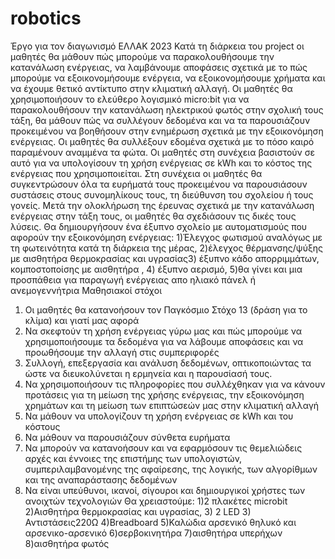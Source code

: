 # robotics
Έργο για τον διαγωνισμό ΕΛΛΑΚ 2023
 Κατά τη διάρκεια του project οι μαθητές  θα μάθουν πώς μπορούμε να παρακολουθήσουμε την κατανάλωση ενέργειας, να λαμβάνουμε αποφάσεις σχετικά με το πώς μπορούμε να εξοικονομήσουμε ενέργεια, να εξοικονομήσουμε χρήματα και να έχουμε θετικό αντίκτυπο στην κλιματική αλλαγή.
Οι μαθητές θα χρησιμοποιήσουν το ελεύθερο λογισμικό  micro:bit για να παρακολουθήσουν την κατανάλωση ηλεκτρικού φωτός στην σχολική τους τάξη, θα μάθουν πώς να συλλέγουν δεδομένα και να τα παρουσιάζουν προκειμένου να βοηθήσουν στην ενημέρωση σχετικά με την εξοικονόμηση ενέργειας.
Οι μαθητές  θα συλλέξουν εδομένα σχετικά με το πόσο καιρό παραμένουν αναμμένα τα φώτα. Οι μαθητές στη συνέχεια βασιστούν σε αυτό για να υπολογίσουν τη χρήση ενέργειας σε kWh και το κόστος της ενέργειας που χρησιμοποιείται. Στη συνέχεια οι  μαθητές θα συγκεντρώσουν όλα τα ευρήματά τους προκειμένου να παρουσιάσουν συστάσεις στους συνομηλίκους τους, τη διεύθυνση του σχολείου ή τους γονείς. 
Μετά την ολοκλήρωση της έρευνας σχετικά με την κατανάλωση ενέργειας στην τάξη τους, οι μαθητές θα σχεδιάσουν τις δικές τους λύσεις. Θα δημιουργήσουν ένα έξυπνο σχολείο με αυτοματισμούς που αφορούν την εξοικονόμηση ενέργειας: 1)Έλεγχος φωτισμού αναλόγως με τη φωτεινότητα κατά τη διάρκεια της μέρας, 2)έλεγχος θέρμανσης/ψύξης με αισθητήρα θερμοκρασίας και υγρασίας3) έξυπνο κάδο απορριμμάτων, κομποστοποίσης με αισθητήρα , 4) έξυπνο αερισμό, 5)θα γίνει και μια προσπάθεια για παραγωγή ενέργειας απο ηλιακό πάνελ ή ανεμογεννήτρια 
Μαθησιακοί στόχοι
1.	Οι μαθητές θα κατανοήσουν τον Παγκόσμιο Στόχο 13 (δράση για το κλίμα) και γιατί μας αφορά
2.	Να σκεφτούν τη χρήση ενέργειας γύρω μας και πώς μπορούμε να χρησιμοποιήσουμε τα δεδομένα για να λάβουμε αποφάσεις και να προωθήσουμε την αλλαγή στις συμπεριφορές
3.	Συλλογή, επεξεργασία και ανάλυση δεδομένων, οπτικοποιώντας τα ώστε να διευκολύνεται η ερμηνεία και η παρουσίασή τους.
4.	Να χρησιμοποιήσουν τις πληροφορίες που συλλέχθηκαν για να κάνουν προτάσεις για τη μείωση της χρήσης ενέργειας, την εξοικονόμηση χρημάτων και τη μείωση των επιπτώσεών μας στην κλιματική αλλαγή
5.	Να μάθουν να υπολογίζουν τη χρήση ενέργειας σε kWh και του κόστους
6.	Να μάθουν να παρουσιάζουν σύνθετα ευρήματα
7.	Να μπορούν να κατανοήσουν και να εφαρμόσουν τις θεμελιώδεις αρχές και έννοιες της επιστήμης των υπολογιστών, συμπεριλαμβανομένης της αφαίρεσης, της λογικής, των αλγορίθμων και της αναπαράστασης δεδομένων
8.	Να είναι υπεύθυνοι, ικανοί, σίγουροι και δημιουργικοί χρήστες των ανοιχτών τεχνολογιών
Θα χρειαστούμε:
1)2 πλακέτες microbit 2)Αισθητήρα θερμοκρασίας και υγρασίας, 3) 2 LED 3) Αντιστάσεις220Ω 4)Breadboard 5)Καλώδια αρσενικό θηλυκό και αρσενικο-αρσενικό 6)σερβοκινητήρα 7)αισθητήρα υπερήχων 8)αισθητήρα φωτός
